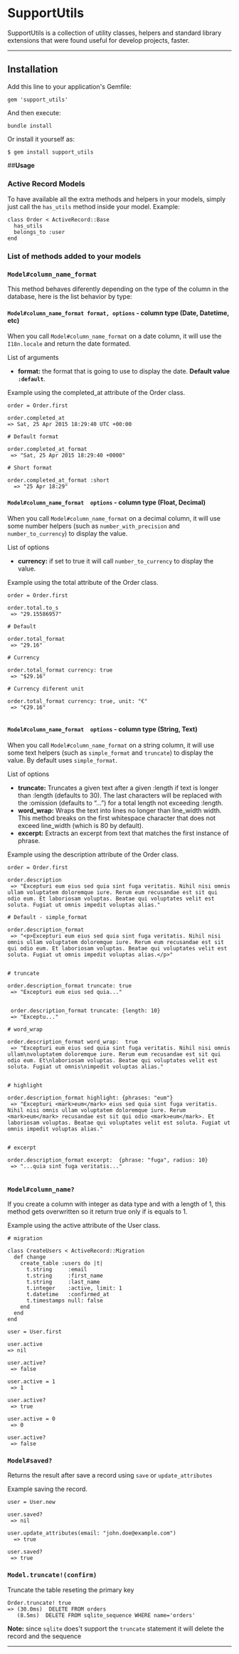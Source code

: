 **SupportUtils**
===================

SupportUtils is a collection of utility classes, helpers and standard library extensions that were found useful for develop projects, faster.

----------


**Installation**
------------



Add this line to your application's Gemfile:

```
gem 'support_utils'
```

And then execute:

```
bundle install
```

Or install it yourself as:

```
$ gem install support_utils
```
<div style="page-break-after: always;"></div>

##**Usage**

### Active Record Models

To have available all the extra methods and helpers in your models, simply just call the `has_utils` method inside your model. Example:

```
class Order < ActiveRecord::Base
  has_utils
  belongs_to :user
end

```

### List of methods added to your models

###  **`Model#column_name_format`**

This method behaves diferently depending on the type of the column in the database, here is the list behavior by type:

####  **`Model#column_name_format format, options`** - column type (Date, Datetime, etc)

When you call `Model#column_name_format` on a date column, it will use the `I18n.locale` and return the date formated.

List of arguments

* **format:** the format that is going to use to display the date. **Default value** **`:default`**.

Example using the completed_at attribute of the Order class.

```
order = Order.first

order.completed_at
=> Sat, 25 Apr 2015 18:29:40 UTC +00:00

# Default format

order.completed_at_format
 => "Sat, 25 Apr 2015 18:29:40 +0000"

# Short format

order.completed_at_format :short
  => "25 Apr 18:29"

```



####  **`Model#column_name_format  options`** - column type (Float, Decimal)


When you call `Model#column_name_format` on a decimal column, it will use some number helpers (such as `number_with_precision` and `number_to_currency`) to display the value.

List of options

* **currency:** if set to true it will call `number_to_currency` to display the value.

Example using the total attribute of the Order class.

```
order = Order.first

order.total.to_s
 => "29.15586957"

# Default

order.total_format
 => "29.16"

# Currency

order.total_format currency: true
 => "$29.16"

# Currency diferent unit

order.total_format currency: true, unit: "€"
 => "€29.16"


```

<div style="page-break-after: always;"></div>

####  **`Model#column_name_format  options`** - column type (String, Text)


When you call `Model#column_name_format` on a string column, it will use some text helpers (such as `simple_format` and `truncate`) to display the value. By default uses `simple_format`.

List of options

* **truncate:** Truncates a given text after a given :length if text is longer than :length (defaults to 30). The last characters will be replaced with the :omission (defaults to “…”) for a total length not exceeding :length.
* **word_wrap:** Wraps the text into lines no longer than line_width width. This method breaks on the first whitespace character that does not exceed line_width (which is 80 by default).
* **excerpt:** Extracts an excerpt from text that matches the first instance of phrase.


Example using the description attribute of the Order class.


```
order = Order.first

order.description
 => "Excepturi eum eius sed quia sint fuga veritatis. Nihil nisi omnis ullam voluptatem doloremque iure. Rerum eum recusandae est sit qui odio eum. Et laboriosam voluptas. Beatae qui voluptates velit est soluta. Fugiat ut omnis impedit voluptas alias."

# Default - simple_format

order.description_format
 => "<p>Excepturi eum eius sed quia sint fuga veritatis. Nihil nisi omnis ullam voluptatem doloremque iure. Rerum eum recusandae est sit qui odio eum. Et laboriosam voluptas. Beatae qui voluptates velit est soluta. Fugiat ut omnis impedit voluptas alias.</p>"


# truncate

order.description_format truncate: true
 => "Excepturi eum eius sed quia..."


 order.description_format truncate: {length: 10}
 => "Exceptu..."

# word_wrap

order.description_format word_wrap:  true
 => "Excepturi eum eius sed quia sint fuga veritatis. Nihil nisi omnis ullam\nvoluptatem doloremque iure. Rerum eum recusandae est sit qui odio eum. Et\nlaboriosam voluptas. Beatae qui voluptates velit est soluta. Fugiat ut omnis\nimpedit voluptas alias."


# highlight

order.description_format highlight: {phrases: "eum"}
 => "Excepturi <mark>eum</mark> eius sed quia sint fuga veritatis. Nihil nisi omnis ullam voluptatem doloremque iure. Rerum <mark>eum</mark> recusandae est sit qui odio <mark>eum</mark>. Et laboriosam voluptas. Beatae qui voluptates velit est soluta. Fugiat ut omnis impedit voluptas alias."


# excerpt

order.description_format excerpt:  {phrase: "fuga", radius: 10}
 => "...quia sint fuga veritatis..."


```

<div style="page-break-after: always;"></div>

###  **`Model#column_name?`**

If you create a column with integer as data type and with a length of 1, this method gets overwritten so it return true only if is equals to 1.


Example using the active attribute of the User class.


```
# migration

class CreateUsers < ActiveRecord::Migration
  def change
    create_table :users do |t|
      t.string     :email
      t.string     :first_name
      t.string     :last_name
      t.integer    :active, limit: 1
      t.datetime   :confirmed_at
      t.timestamps null: false
    end
  end
end

```

```
user = User.first

user.active
=> nil

user.active?
 => false

user.active = 1
 => 1

user.active?
 => true

user.active = 0
 => 0

user.active?
 => false

```


###  **`Model#saved?`**

Returns the result after save a record using `save` or `update_attributes`


Example saving the record.


```
user = User.new

user.saved?
 => nil

user.update_attributes(email: "john.doe@example.com")
  => true

user.saved?
 => true

```

###  **`Model.truncate!(confirm)`**

Truncate the table reseting the primary key


```
Order.truncate! true
=> (30.0ms)  DELETE FROM orders
   (8.5ms)  DELETE FROM sqlite_sequence WHERE name='orders'

```

**Note:** since `sqlite` does't support the `truncate` statement it will delete the record and the sequence


---------
